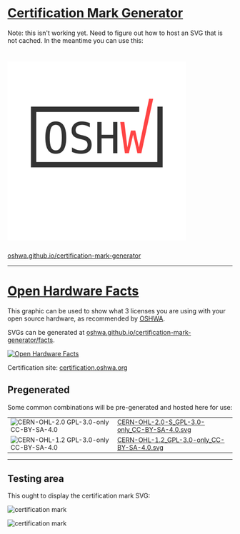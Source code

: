 [Certification Mark Generator](https://oshwa.github.io/certification-mark-generator/)
===

Note: this isn't working yet. Need to figure out how to host an SVG that is not cached. In the meantime you can use this:

[ ![Certification template](premade/certification-template.svg) ](https://oshwa.github.io/certification-mark-generator/)
===

[oshwa.github.io/certification-mark-generator](https://oshwa.github.io/certification-mark-generator/)

---

[Open Hardware Facts](https://oshwa.github.io/certification-mark-generator/facts)
===

This graphic can be used to show what 3 licenses you are using with your open source hardware, as recommended by [OSHWA](https://certification.oshwa.org/process.html).

SVGs can be generated at [oshwa.github.io/certification-mark-generator/facts](https://oshwa.github.io/certification-mark-generator/facts).

[ ![Open Hardware Facts](example-facts.svg) ](https://oshwa.github.io/certification-mark-generator/facts)

Certification site: [certification.oshwa.org](http://certification.oshwa.org/)

Pregenerated
--

Some common combinations will be pre-generated and hosted here for use:

| | |
|---|---|
| ![CERN-OHL-2.0 GPL-3.0-only CC-BY-SA-4.0](https://oshwa.github.io/certification-mark-generator/premade/CERN-OHL-2.0-S_GPL-3.0-only_CC-BY-SA-4.0.svg) | [CERN-OHL-2.0-S_GPL-3.0-only_CC-BY-SA-4.0.svg](https://oshwa.github.io/certification-mark-generator/premade/CERN-OHL-2.0-S_GPL-3.0-only_CC-BY-SA-4.0.svg) |
| ![CERN-OHL-1.2 GPL-3.0-only CC-BY-SA-4.0](https://oshwa.github.io/certification-mark-generator/premade/CERN-OHL-1.2_GPL-3.0-only_CC-BY-SA-4.0.svg) | [CERN-OHL-1.2_GPL-3.0-only_CC-BY-SA-4.0.svg](https://oshwa.github.io/certification-mark-generator/premade/CERN-OHL-1.2_GPL-3.0-only_CC-BY-SA-4.0.svg) |




****

## Testing area

This ought to display the certification mark SVG:

![certification mark](https://oshwa.github.io/certification-mark-generator/index.svg#code=US99999)

![certification mark](https://oshwa.github.io/certification-mark-generator/index.svg#code=US12345)

